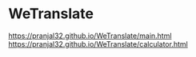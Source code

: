 # WeTranslate

https://pranjal32.github.io/WeTranslate/main.html
https://pranjal32.github.io/WeTranslate/calculator.html
